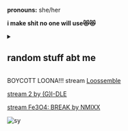 
**pronouns:** she/her

**i make shit no one will use😻😻**

<details>
  <summary><h2>random stuff abt me</h2></summary>
  
  - widevine is my arch enemy
  
  - i like old (midrange) phones
    
  - happily married to (G)I-DLE, LE SSERAFIM, aespa, NMIXX, BoA, IZ*ONE, Kep1er❤️‍🔥❤️‍🔥
</details>

BOYCOTT LOONA!!! stream [Loossemble](https://open.spotify.com/album/51TyZNm7E9EF1gSJGLGsxh)

[stream 2 by (G)I-DLE](https://open.spotify.com/album/0mC9MXPddkzggVsOXh5gd3)

[stream Fe3O4: BREAK by NMIXX](https://open.spotify.com/album/5CCxLQgcI7cVwmgFDlicbP)

![sy](https://github.com/soyeonswife63/soyeonswife63/assets/157366808/22491ed7-1626-4348-8171-1b56283945b0)
